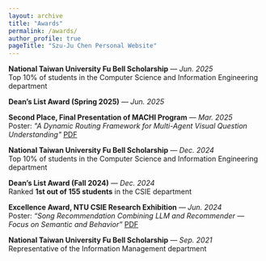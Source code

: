 ```yaml
---
layout: archive
title: "Awards"
permalink: /awards/
author_profile: true
pageTitle: "Szu-Ju Chen Personal Website"
---
```


**National Taiwan University Fu Bell Scholarship** — *Jun. 2025*  
Top 10% of students in the Computer Science and Information Engineering department

**Dean’s List Award (Spring 2025)** — *Jun. 2025*

**Second Place, Final Presentation of MACHI Program** — *Mar. 2025*  
Poster: *"A Dynamic Routing Framework for Multi-Agent Visual Question Understanding"* [PDF](/files/machi_poster.pdf)

**National Taiwan University Fu Bell Scholarship** — *Dec. 2024*  
Top 10% of students in the Computer Science and Information Engineering department

**Dean’s List Award (Fall 2024)** — *Dec. 2024*  
Ranked **1st out of 155 students** in the CSIE department

**Excellence Award, NTU CSIE Research Exhibition** — *Jun. 2024*  
Poster: *“Song Recommendation Combining LLM and Recommender — Focus on Semantic and Behavior”* [PDF](/files/pjlab_poster.pdf)

**National Taiwan University Fu Bell Scholarship** — *Sep. 2021*  
Representative of the Information Management department

